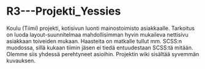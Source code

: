 # R3---Projekti_Yessies
Koulu (Tiimi) projekti, kotisivun luonti mainostoimisto asiakkaalle.
Tarkoitus on luoda layout-suunnitelmaa mahdollisimman hyvin mukaileva nettisivu asiakkaan toiveiden mukaan.
Haasteita on matkalle tullut mm. SCSS:n muodossa, sillä kukaan tiimin jäsen ei tiedä entuudestaan SCSS:tä mitään. Olemme siis yhdessä perehtyneet asioihin.
Projektin wiki sisältää syvemmän kuvauksen.
